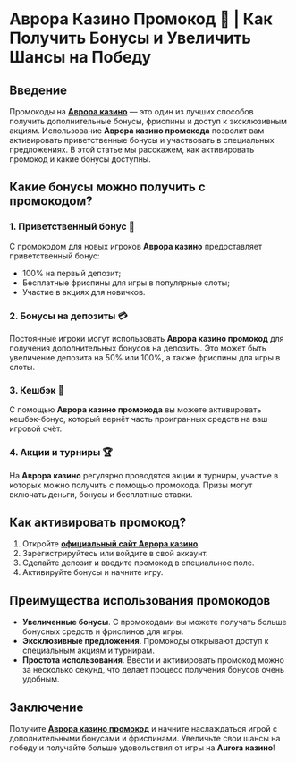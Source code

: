 # Аврора Казино Промокод 🎰 | Как Получить Бонусы и Увеличить Шансы на Победу

## Введение

Промокоды на **[Аврора казино](https://10trafic-stat2.com/click/668546556bcc6313411604bd/6766/13032/subaccount)** — это один из лучших способов получить дополнительные бонусы, фриспины и доступ к эксклюзивным акциям. Использование **Аврора казино промокода** позволит вам активировать приветственные бонусы и участвовать в специальных предложениях. В этой статье мы расскажем, как активировать промокод и какие бонусы доступны.

## Какие бонусы можно получить с промокодом?

### 1. Приветственный бонус 🎁

С промокодом для новых игроков **Аврора казино** предоставляет приветственный бонус:
- 100% на первый депозит;
- Бесплатные фриспины для игры в популярные слоты;
- Участие в акциях для новичков.

### 2. Бонусы на депозиты 💳

Постоянные игроки могут использовать **Аврора казино промокод** для получения дополнительных бонусов на депозиты. Это может быть увеличение депозита на 50% или 100%, а также фриспины для игры в слоты.

### 3. Кешбэк 🔄

С помощью **Аврора казино промокода** вы можете активировать кешбэк-бонус, который вернёт часть проигранных средств на ваш игровой счёт.

### 4. Акции и турниры 🏆

На **Аврора казино** регулярно проводятся акции и турниры, участие в которых можно получить с помощью промокода. Призы могут включать деньги, бонусы и бесплатные ставки.

## Как активировать промокод?

1. Откройте **[официальный сайт Аврора казино](https://10trafic-stat2.com/click/668546556bcc6313411604bd/6766/13032/subaccount)**.
2. Зарегистрируйтесь или войдите в свой аккаунт.
3. Сделайте депозит и введите промокод в специальное поле.
4. Активируйте бонусы и начните игру.

## Преимущества использования промокодов

- **Увеличенные бонусы**. С промокодами вы можете получать больше бонусных средств и фриспинов для игры.
- **Эксклюзивные предложения**. Промокоды открывают доступ к специальным акциям и турнирам.
- **Простота использования**. Ввести и активировать промокод можно за несколько секунд, что делает процесс получения бонусов очень удобным.

## Заключение

Получите **[Аврора казино промокод](https://10trafic-stat2.com/click/668546556bcc6313411604bd/6766/13032/subaccount)** и начните наслаждаться игрой с дополнительными бонусами и фриспинами. Увеличьте свои шансы на победу и получайте больше удовольствия от игры на **Aurora казино**!
